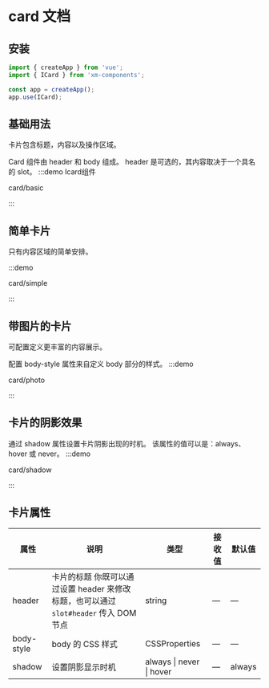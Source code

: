 # card 文档

## 安装

```javascript
import { createApp } from 'vue';
import { ICard } from 'xm-components';

const app = createApp();
app.use(ICard);
```

## 基础用法
卡片包含标题，内容以及操作区域。

Card 组件由 header 和 body 组成。 header 是可选的，其内容取决于一个具名的 slot。
:::demo Icard组件

card/basic

:::

## 简单卡片
只有内容区域的简单安排。

:::demo

card/simple

:::

## 带图片的卡片
可配置定义更丰富的内容展示。

配置 body-style 属性来自定义 body 部分的样式。
:::demo

card/photo

:::

## 卡片的阴影效果
通过 shadow 属性设置卡片阴影出现的时机。 该属性的值可以是：always、hover 或 never。
:::demo

card/shadow

:::

## 卡片属性
| 属性       | 说明                                                         | 类型                      | 接收值 | 默认值 |
| ---------- | ------------------------------------------------------------ | ------------------------- | ------ | ------ |
| header     | 卡片的标题 你既可以通过设置 header 来修改标题，也可以通过 `slot#header` 传入 DOM 节点 | string                    | —      | —      |
| body-style | body 的 CSS 样式                                             | CSSProperties             | —      | —      |
| shadow     | 设置阴影显示时机                                             | always \| never  \| hover | —      | always |

